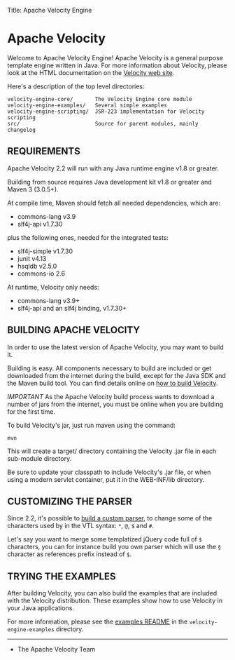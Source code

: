Title: Apache Velocity Engine

# Apache Velocity

Welcome to Apache Velocity Engine! Apache Velocity is a general purpose
template engine written in Java. For more information about Velocity,
please look at the HTML documentation on the [Velocity web site](http://velocity.apache.org/index.html).

Here's a description of the top level directories:

    velocity-engine-core/       The Velocity Engine core module
    velocity-engine-examples/   Several simple examples
    velocity-engine-scripting/  JSR-223 implementation for Velocity scripting
    src/                        Source for parent modules, mainly changelog

## REQUIREMENTS

Apache Velocity 2.2 will run with any Java runtime engine v1.8 or greater.

Building from source requires Java development kit v1.8 or greater and Maven 3 (3.0.5+).

At compile time, Maven should fetch all needed dependencies, which are:

* commons-lang v3.9
* slf4j-api v1.7.30

plus the following ones, needed for the integrated tests:

* slf4j-simple v1.7.30
* junit v4.13
* hsqldb v2.5.0
* commons-io 2.6

At runtime, Velocity only needs:

* commons-lang v3.9+
* slf4j-api and an slf4j binding, v1.7.30+

## BUILDING APACHE VELOCITY

In order to use the latest version of Apache Velocity, you may want to
build it.

Building is easy.  All components necessary to build are included or
get downloaded from the internet during the build, except for the Java
 SDK and the Maven build tool. You can find details online on [how to build
Velocity](http://velocity.apache.org/engine/devel/build.html).

*IMPORTANT* As the Apache Velocity build process wants to download a
number of jars from the internet, you must be online when you are
building for the first time.

To build Velocity's jar, just run maven using the command:

    mvn

This will create a target/ directory containing the Velocity .jar
file in each sub-module directory.

Be sure to update your classpath to include Velocity's .jar
file, or when using a modern servlet container, put it in the
WEB-INF/lib directory.

## CUSTOMIZING THE PARSER

Since 2.2, it's possible to [build a custom parser](http://velocity.apache.org/engine/2.2/developer-guide.html#customizing-the-vtl-parser), to change some of the characters used by in the VTL syntax: `*`, `@`, `$` and `#`.

Let's say you want to merge some templatized jQuery code full of `$` characters, you can for instance build you own parser which will use the `§` character as references prefix instead of `$`.

## TRYING THE EXAMPLES

After building Velocity, you can also build the examples that are
included with the Velocity distribution. These examples show how to
use Velocity in your Java applications.

For more information, please see the [examples README](velocity-engine-examples) in the `velocity-engine-examples` directory.

___

- The Apache Velocity Team

